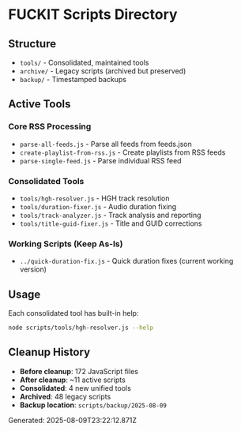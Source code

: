# FUCKIT Scripts Directory

## Structure

- `tools/` - Consolidated, maintained tools
- `archive/` - Legacy scripts (archived but preserved)  
- `backup/` - Timestamped backups

## Active Tools

### Core RSS Processing
- `parse-all-feeds.js` - Parse all feeds from feeds.json
- `create-playlist-from-rss.js` - Create playlists from RSS feeds
- `parse-single-feed.js` - Parse individual RSS feed

### Consolidated Tools  
- `tools/hgh-resolver.js` - HGH track resolution
- `tools/duration-fixer.js` - Audio duration fixing
- `tools/track-analyzer.js` - Track analysis and reporting
- `tools/title-guid-fixer.js` - Title and GUID corrections

### Working Scripts (Keep As-Is)
- `../quick-duration-fix.js` - Quick duration fixes (current working version)

## Usage

Each consolidated tool has built-in help:
```bash
node scripts/tools/hgh-resolver.js --help
```

## Cleanup History

- **Before cleanup**: 172 JavaScript files
- **After cleanup**: ~11 active scripts
- **Consolidated**: 4 new unified tools
- **Archived**: 48 legacy scripts
- **Backup location**: `scripts/backup/2025-08-09`

Generated: 2025-08-09T23:22:12.871Z
